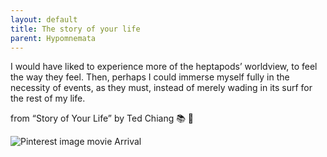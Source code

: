 ```yaml
---
layout: default
title: The story of your life
parent: Hypomnemata
---
```

I would have liked to experience more of the heptapods’ worldview, to feel the way they feel. Then, perhaps I could immerse myself fully in the necessity of events, as they must, instead of merely wading in its surf for the rest of my life.

from “Story of Your Life” by Ted Chiang 📚 💬

![Pinterest image movie Arrival](https://7robots.micro.blog/uploads/2024/3b0e5283ef.jpg "Pinterest image movie Arrival")

